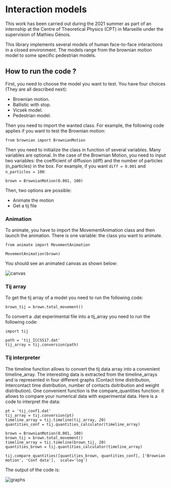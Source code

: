 # Interaction models

This work has been carried out during the 2021 summer as part of an internship at the Centre of Theoretical Physics (CPT) in Marseille under the supervision of Mathieu Génois.

This library implements several models of human face-to-face interactions in a closed environment. The models range from the brownian motion model to some specific pedestrian models.

## How to run the code ?

First, you need to choose the model you want to test.
You have four choices (They are all described next):

* Brownian motion.
* Ballistic with stop.
* Vicsek model.
* Pedestrian model.

Then you need to import the wanted class. For example, the following code applies if you want to test the Brownian motion:

```
from brownian import BrownianMotion
```

Then you need to initialize the class in function of several variables. Many variables are optional. In the case of the Brownian Motion, you need to input two variables: the coefficient of diffusion (diff) and the number of particles (n_particles) in the box. For example, if you want `diff = 0.001` and `n_particles = 100`: 

```
brown = BrownianMotion(0.001, 100)
```

Then, two options are possible:

* Animate the motion
* Get a tij file

### Animation

To animate, you have to import the MovementAnimation class and then launch the animation. There is one variable: the class you want to animate.

```
from animate import MovementAnimation
   
MovementAnimation(brown)
````

You should see an animated canvas as shown below:

![canvas](../main/rst/images/canvas.png)

### Tij array

To get the tij array of a model you need to run the following code:

```
brown_tij = brown.total_movement()
```

To convert a .dat experimental file into a tij_array you need to run the following code:

```
import tij

path = 'tij_ICCSS17.dat'
tij_array = tij.conversion(path)
```

### Tij interpreter

The timeline function allows to convert the tij data array into a convenient timeline_array. The interesting data is extracted from the timeline_arrays and is represented in four different graphs (Contact time distribution, Intercontact time distribution, number of contacts dsitribution and weight distribution).
One convenient function is the compare_quantities function: it allows to compare your numerical data with experimental data. Here is a code to interpret the data:

```
pt = 'tij_conf1.dat'
tij_array = tij.conversion(pt)
timeline_array = tij.timeline(tij_array, 20)
quantities_conf = tij.quantities_calculator(timeline_array)

brown = BrownianMotion(0.001, 100)
brown_tij = brown.total_movement()
timeline_array = tij.timeline(brown_tij, 20)
quantities_brown = tij.quantities_calculator(timeline_array)

tij.compare_quantities([quantities_brown, quantities_conf], ['Brownian motion', 'Conf data'],  scale='log')
```

The output of the code is:

![graphs](../main/rst/images/compare_graphs.png)

